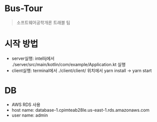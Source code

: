 # Bus-Tour
> 소프트웨어공학개론 트래블 팀

# 시작 방법
* server실행: intellij에서 ./server/src/main/kotlin/com/example/Application.kt 실행
* client실행: terminal에서 ./client/client/ 위치에서 yarn install -> yarn start

# DB
* AWS RDS 사용
* host name: database-1.cpimteab28le.us-east-1.rds.amazonaws.com
* user name: admin

